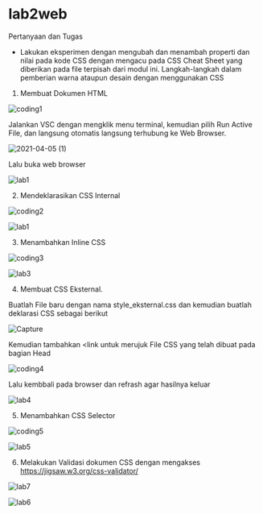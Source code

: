 # lab2web
Pertanyaan dan Tugas 
* Lakukan eksperimen dengan mengubah dan menambah properti dan nilai pada kode CSS dengan mengacu pada CSS Cheat Sheet yang diberikan pada file terpisah dari modul ini.
Langkah-langkah dalam pemberian warna ataupun desain dengan menggunakan CSS

1. Membuat Dokumen HTML

![coding1](https://user-images.githubusercontent.com/81526294/113581200-06785980-9651-11eb-9694-2f7c2d2a580b.PNG)

Jalankan VSC dengan mengklik menu terminal, kemudian pilih Run Active File, dan langsung otomatis langsung terhubung ke Web Browser.

![2021-04-05 (1)](https://user-images.githubusercontent.com/81526294/113582056-1c3a4e80-9652-11eb-8127-356fa9f3f4a3.png)

Lalu buka web browser

![lab1](https://user-images.githubusercontent.com/81526294/113582274-5c99cc80-9652-11eb-9c02-2714df162fbb.PNG)

2. Mendeklarasikan CSS Internal

![coding2](https://user-images.githubusercontent.com/81526294/113582672-dcc03200-9652-11eb-964a-788fa06b4248.PNG)

![lab1](https://user-images.githubusercontent.com/81526294/113582802-0416ff00-9653-11eb-8c84-f160a75ebe09.PNG)

3. Menambahkan Inline CSS

![coding3](https://user-images.githubusercontent.com/81526294/113583168-7f78b080-9653-11eb-8c6f-60650e1551bf.PNG)

![lab3](https://user-images.githubusercontent.com/81526294/113583194-8a334580-9653-11eb-85a5-0fb66537bbc9.PNG)

4. Membuat CSS Eksternal.

Buatlah File baru dengan nama style_eksternal.css dan kemudian buatlah deklarasi CSS sebagai berikut

![Capture](https://user-images.githubusercontent.com/81526294/113583595-0594f700-9654-11eb-8735-c525274971fc.PNG)

Kemudian tambahkan <link untuk merujuk File CSS yang telah dibuat pada bagian Head

![coding4](https://user-images.githubusercontent.com/81526294/113584123-b7ccbe80-9654-11eb-87ad-07089601b489.PNG)

Lalu kembbali pada browser dan refrash agar hasilnya keluar

![lab4](https://user-images.githubusercontent.com/81526294/113584331-f82c3c80-9654-11eb-9a06-f81beb3d85ad.PNG)

5. Menambahkan CSS Selector

![coding5](https://user-images.githubusercontent.com/81526294/113584561-3f1a3200-9655-11eb-96b0-5559133169d4.PNG)

![lab5](https://user-images.githubusercontent.com/81526294/113584616-50633e80-9655-11eb-8f51-ce536ce3d1f1.PNG)

6. Melakukan Validasi dokumen CSS dengan mengakses https://jigsaw.w3.org/css-validator/

![lab7](https://user-images.githubusercontent.com/81526294/113584735-7092fd80-9655-11eb-8e48-4a981effdbb9.PNG)

![lab6](https://user-images.githubusercontent.com/81526294/113584753-77217500-9655-11eb-9e8f-9f08ae8abb13.PNG)
